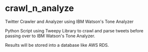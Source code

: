 # crawl_n_analyze
Twitter Crawler and Analyzer using IBM Watson's Tone Analyzer

Python Script using Tweepy Library to crawl and parse tweets before passing over to IBM Watson's Tone Analyzer.

Results will be stored into a database like AWS RDS.
